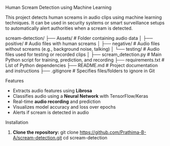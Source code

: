 Human Scream Detection using Machine Learning

This project detects human screams in audio clips using machine learning techniques. It can be used in security systems or smart surveillance setups to automatically alert authorities when a scream is detected.



scream-detection/
├── Assets/                      # Folder containing audio data
│   ├── positive/                # Audio files with human screams
│   ├── negative/                # Audio files without screams (e.g., background noise, talking)
│   └── testing/                 # Audio files used for testing or recorded clips
│
├── scream_detection.py         # Main Python script for training, prediction, and recording
├── requirements.txt            # List of Python dependencies
├── README.md                   # Project documentation and instructions
├── .gitignore                  # Specifies files/folders to ignore in Git



Features

- Extracts audio features using **Librosa**
- Classifies audio using a **Neural Network** with TensorFlow/Keras
- Real-time **audio recording** and prediction
- Visualizes model accuracy and loss over epochs
- Alerts if scream is detected in audio



Installation

1. **Clone the repository:**
git clone https://github.com/Prathima-B-A/scream-detection.git
cd scream-detection